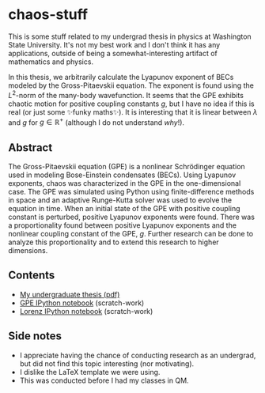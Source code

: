 # chaos-stuff

This is some stuff related to my undergrad thesis in physics at Washington State University. It's not my best work and I don't think it has any applications, outside of being a somewhat-interesting artifact of mathematics and physics.

In this thesis, we arbitrarily calculate the Lyapunov exponent of BECs modeled by the Gross-Pitaevskii equation. The exponent is found using the $L^2$-norm of the many-body wavefunction. It seems that the GPE exhibits chaotic motion for positive coupling constants $g$, but I have no idea if this is real (or just some ✨funky maths✨). It is interesting that it is linear between $\lambda$ and $g$ for $g \in \mathbb{R}^+$ (although I do not understand _why_!).

## Abstract
The Gross-Pitaevskii equation (GPE) is a nonlinear Schrödinger equation used in modeling Bose-Einstein condensates (BECs).
Using Lyapunov exponents, chaos was characterized in the GPE in the one-dimensional case.
The GPE was simulated using Python using finite-difference methods in space and an adaptive Runge-Kutta solver was used to evolve the equation in time.
When an initial state of the GPE with positive coupling constant is perturbed, positive Lyapunov exponents were found.
There was a proportionality found between positive Lyapunov exponents and the nonlinear coupling constant of the GPE, $g$.
Further research can be done to analyze this proportionality and to extend this research to higher dimensions.

## Contents

* [My undergraduate thesis (pdf)](ThesisEvans.pdf)
* [GPE IPython notebook](gpe.ipynb) (scratch-work)
* [Lorenz IPython notebook](lorenz.ipynb) (scratch-work)

## Side notes

* I appreciate having the chance of conducting research as an undergrad, but did not find this topic interesting (nor motivating).
* I dislike the LaTeX template we were using.
* This was conducted before I had my classes in QM.
